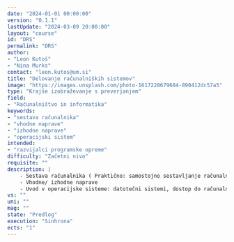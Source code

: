 ```yaml
---
date: "2024-01-01 00:00:00" 
version: "0.1.1"
lastUpdate: "2024-03-09 20:00:00"
layout: "course"
id: "DRS"
permalink: "DRS"
author:
- "Leon Kutoš"
- "Nina Murks"
contact: "leon.kutos@um.si"
title: "Delovanje računalniških sistemov"
image: "https://images.unsplash.com/photo-1617228679684-890412dc57a5"
type: "Krajše izobraževanje s preverjanjem"
field:
- "Računalništvo in informatika"
keywords:
- "sestava računalnika"
- "vhodne naprave"
- "izhodne naprave"
- "operacijski sistem"
intended:
- "razvijalci programske opreme"
difficulty: "Začetni nivo"
requisite: ""
description: |
    - Sestava računalnika ( Praktično: samostojno sestavljanje računalnika + VR verzija) 
    - Vhodne/ izhodne naprave
    - Uvod v operacijske sisteme: datotečni sistemi, dostop do računalniških virov, gonilniki
vs: ""
uni: ""
mag: ""
state: "Predlog"
execution: "Sinhrona"
ects: "1"
---
```

